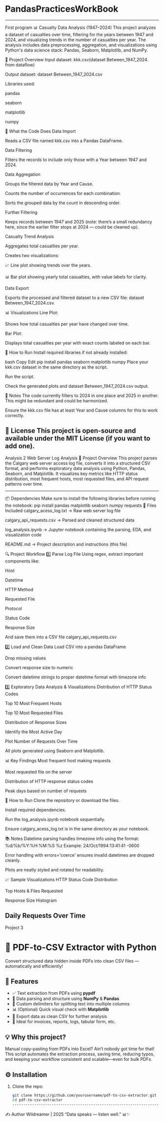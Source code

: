 # PandasPracticesWorkBook
-------------------------------------------------------------------------------------------------------------------------------------------------------------------------------------------------------------------------------------------------------------------
First program 
📊 Casualty Data Analysis (1947–2024)
This project analyzes a dataset of casualties over time, filtering for the years between 1947 and 2024, and visualizing trends in the number of casualties per year. The analysis includes data preprocessing, aggregation, and visualizations using Python's data science stack: Pandas, Seaborn, Matplotlib, and NumPy.

📁 Project Overview
Input dataset: kkk.csv(dataset Between_1947_2024. from dataflow)

Output dataset: dataset Between_1947_2024.csv

Libraries used:

pandas

seaborn

matplotlib

numpy

📌 What the Code Does
Data Import

Reads a CSV file named kkk.csv into a Pandas DataFrame.

Data Filtering

Filters the records to include only those with a Year between 1947 and 2024.

Data Aggregation

Groups the filtered data by Year and Cause.

Counts the number of occurrences for each combination.

Sorts the grouped data by the count in descending order.

Further Filtering

Keeps records between 1947 and 2025 (note: there’s a small redundancy here, since the earlier filter stops at 2024 — could be cleaned up).

Casualty Trend Analysis

Aggregates total casualties per year.

Creates two visualizations:

📈 Line plot showing trends over the years.

📊 Bar plot showing yearly total casualties, with value labels for clarity.

Data Export

Exports the processed and filtered dataset to a new CSV file: dataset Between_1947_2024.csv.

📊 Visualizations
Line Plot:

Shows how total casualties per year have changed over time.

Bar Plot:

Displays total casualties per year with exact counts labeled on each bar.

💾 How to Run
Install required libraries if not already installed:

bash
Copy
Edit
pip install pandas seaborn matplotlib numpy
Place your kkk.csv dataset in the same directory as the script.

Run the script.

Check the generated plots and dataset Between_1947_2024.csv output.

📌 Notes
The code currently filters to 2024 in one place and 2025 in another. This might be redundant and could be harmonized.

Ensure the kkk.csv file has at least Year and Cause columns for this to work correctly.

📎 License
This project is open-source and available under the MIT License (if you want to add one).
------------------------------------------------------------------------------------------------------------------------------------------------------------------------------------------------------------------------------------------------------------------
Analysis 2 
Web Server Log Analysis
📑 Project Overview
This project parses the Calgary web server access log file, converts it into a structured CSV format, and performs exploratory data analysis using Python, Pandas, Seaborn, and Matplotlib.
It visualizes key metrics like HTTP status distribution, most frequent hosts, most requested files, and API request patterns over time.
________________________________________
📦 Dependencies
Make sure to install the following libraries before running the notebook:
pip install pandas matplotlib seaborn numpy requests
📁 Files Included
calgary_acess_log.txt → Raw web server log file

calgary_api_requests.csv → Parsed and cleaned structured data

log_analysis.ipynb → Jupyter notebook containing the parsing, EDA, and visualization code

README.md → Project description and instructions (this file)

🔍 Project Workflow
1️⃣ Parse Log File
Using regex, extract important components like:

Host

Datetime

HTTP Method

Requested File

Protocol

Status Code

Response Size

And save them into a CSV file calgary_api_requests.csv

2️⃣ Load and Clean Data
Load CSV into a pandas DataFrame

Drop missing values

Convert response size to numeric

Convert datetime strings to proper datetime format with timezone info

3️⃣ Exploratory Data Analysis & Visualizations
Distribution of HTTP Status Codes

Top 10 Most Frequent Hosts

Top 10 Most Requested Files

Distribution of Response Sizes

Identify the Most Active Day

Plot Number of Requests Over Time

All plots generated using Seaborn and Matplotlib.

📊 Key Findings
Most frequent host making requests

Most requested file on the server

Distribution of HTTP response status codes

Peak days based on number of requests

📌 How to Run
Clone the repository or download the files.

Install required dependencies.

Run the log_analysis.ipynb notebook sequentially.

Ensure calgary_acess_log.txt is in the same directory as your notebook.

📚 Notes
Datetime parsing handles timezone info using the format:
%d/%b/%Y:%H:%M:%S %z
Example: 24/Oct/1994:13:41:41 -0600

Error handling with errors='coerce' ensures invalid datetimes are dropped cleanly.

Plots are neatly styled and rotated for readability.

📈 Sample Visualizations
HTTP Status Code Distribution

Top Hosts & Files Requested

Response Size Histogram

Daily Requests Over Time
-------------------------------------------------------------------------------------------------------------------------------------------------------------------------------------------------------------------------------------------------------------------
Project 3
# 📄 PDF-to-CSV Extractor with Python

Convert structured data hidden inside PDFs into clean CSV files — automatically and efficiently!

## 🚀 Features

- ✅ Text extraction from PDFs using **pypdf**
- 🔄 Data parsing and structure using **NumPy** & **Pandas**
- 🧩 Custom delimiters for splitting text into multiple columns
- 📊 (Optional) Quick visual check with **Matplotlib**
- 💾 Export data as clean CSV for further analysis
- 🎯 Ideal for invoices, reports, logs, tabular form, etc.

## 💡 Why this project?

Manual copy-pasting from PDFs into Excel? Ain’t nobody got time for that! This script automates the extraction process, saving time, reducing typos, and keeping your workflow consistent and scalable—even for bulk PDFs.

## ⚙️ Installation

1. Clone the repo:
   ```bash
   git clone https://github.com/yourusername/pdf-to-csv-extractor.git
   cd pdf-to-csv-extractor
   ----------------------------------------------------------------------------------------------------------------------------------------------------------------------------------------------------------------------------------------------------------------


✍️ Author
Wildreamer | 2025
“Data speaks — listen well.” 📊✨

